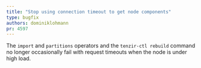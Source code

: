 ```yaml
---
title: "Stop using connection timeout to get node components"
type: bugfix
authors: dominiklohmann
pr: 4597
---
```


The `import` and `partitions` operators and the `tenzir-ctl rebuild` command no
longer occasionally fail with request timeouts when the node is under high load.
